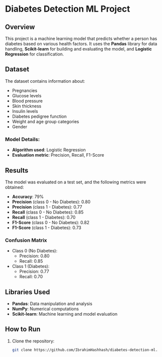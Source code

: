 # Diabetes Detection ML Project

## Overview
This project is a machine learning model that predicts whether a person has diabetes based on various health factors. It uses the **Pandas** library for data handling, **Scikit-learn** for building and evaluating the model, and **Logistic Regression** for classification.

## Dataset
The dataset contains information about:
- Pregnancies
- Glucose levels
- Blood pressure
- Skin thickness
- Insulin levels
- Diabetes pedigree function
- Weight and age group categories
- Gender

### Model Details:
- **Algorithm used**: Logistic Regression
- **Evaluation metric**: Precision, Recall, F1-Score

## Results
The model was evaluated on a test set, and the following metrics were obtained:

- **Accuracy**: 79%
- **Precision** (class 0 - No Diabetes): 0.80
- **Precision** (class 1 - Diabetes): 0.77
- **Recall** (class 0 - No Diabetes): 0.85
- **Recall** (class 1 - Diabetes): 0.70
- **F1-Score** (class 0 - No Diabetes): 0.82
- **F1-Score** (class 1 - Diabetes): 0.73

### Confusion Matrix
- Class 0 (No Diabetes): 
  - Precision: 0.80
  - Recall: 0.85
- Class 1 (Diabetes): 
  - Precision: 0.77
  - Recall: 0.70

## Libraries Used
- **Pandas**: Data manipulation and analysis
- **NumPy**: Numerical computations
- **Scikit-learn**: Machine learning and model evaluation

## How to Run
1. Clone the repository:
   ```bash
   git clone https://github.com/IbrahimHashhash/diabetes-detection-ml.git
